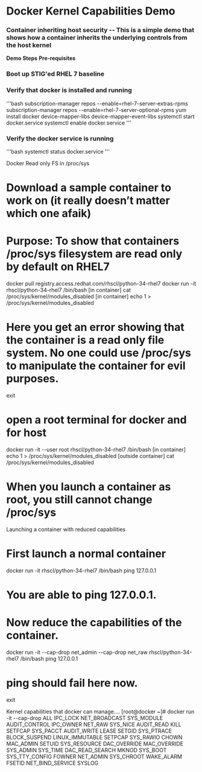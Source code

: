 # Docker Kernel Capabilities Demo
### Container inheriting host security -- This is a simple demo that shows how a container inherits the underlying controls from the host kernel 
**Demo Steps**
**Pre-requisites**
### Boot up STIG'ed RHEL 7 baseline
### Verify that docker is installed and running
'''bash
subscription-manager repos --enable=rhel-7-server-extras-rpms
subscription-manager repos --enable=rhel-7-server-optional-rpms
yum install docker device-mapper-libs device-mapper-event-libs
systemctl start docker.service
systemctl enable docker.service
'''
### Verify the docker service is running
'''bash
systemctl status docker.service
'''

Docker Read only FS in /proc/sys
# Download a sample container to work on (it really doesn’t matter which one afaik)
# Purpose:  To show that containers /proc/sys filesystem are read only by default on RHEL7
docker pull registry.access.redhat.com/rhscl/python-34-rhel7
docker run -it rhscl/python-34-rhel7 /bin/bash
[in container] cat /proc/sys/kernel/modules_disabled
[in container] echo 1 > /proc/sys/kernel/modules_disabled
# Here you get an error showing that the container is a read only file system.  No one could use /proc/sys to manipulate the container for evil purposes.
exit
# open a root terminal for docker and for host
docker run -it --user root rhscl/python-34-rhel7 /bin/bash
[in container] echo 1 > /proc/sys/kernel/modules_disabled
[outside container] cat /proc/sys/kernel/modules_disabled
# When you launch a container as root, you still cannot change /proc/sys

Launching a container with reduced capabilities
# First launch a normal container
docker run -it rhscl/python-34-rhel7 /bin/bash
ping 127.0.0.1
# You are able to ping 127.0.0.1.  
# Now reduce the capabilities of the container.
docker run -it --cap-drop net_admin --cap-drop net_raw rhscl/python-34-rhel7 /bin/bash
ping 127.0.0.1
# ping should fail here now.
exit

Kernel capabilities that docker can manage….
[root@docker ~]# docker run -it --cap-drop 
ALL               IPC_LOCK          NET_BROADCAST     SYS_MODULE
AUDIT_CONTROL     IPC_OWNER         NET_RAW           SYS_NICE
AUDIT_READ        KILL              SETFCAP           SYS_PACCT
AUDIT_WRITE       LEASE             SETGID            SYS_PTRACE
BLOCK_SUSPEND     LINUX_IMMUTABLE   SETPCAP           SYS_RAWIO
CHOWN             MAC_ADMIN         SETUID            SYS_RESOURCE
DAC_OVERRIDE      MAC_OVERRIDE      SYS_ADMIN         SYS_TIME
DAC_READ_SEARCH   MKNOD             SYS_BOOT          SYS_TTY_CONFIG
FOWNER            NET_ADMIN         SYS_CHROOT        WAKE_ALARM
FSETID            NET_BIND_SERVICE  SYSLOG            


